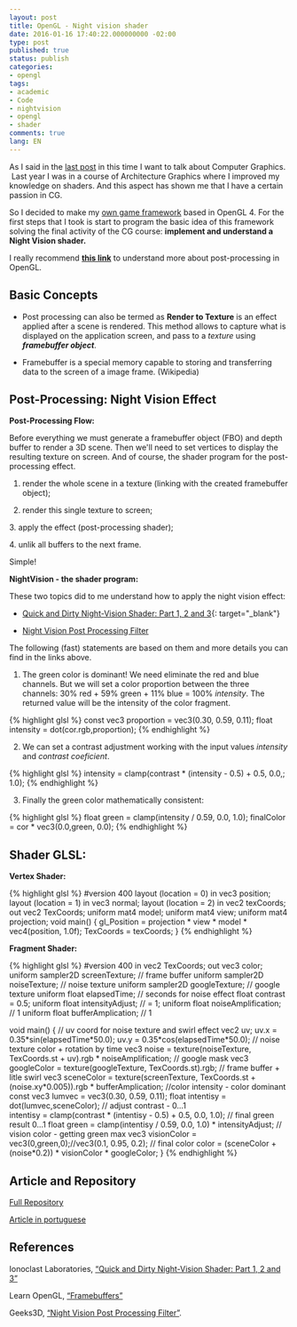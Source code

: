 ```yaml
---
layout: post
title: OpenGL - Night vision shader
date: 2016-01-16 17:40:22.000000000 -02:00
type: post
published: true
status: publish
categories:
- opengl
tags:
- academic
- Code
- nightvision
- opengl
- shader
comments: true
lang: EN
---
```


As I said in the <a href="https://tobiasbu.wordpress.com/2016/01/14/2015-year-in-review/" target="_blank">last post</a> in this time I want to talk about Computer Graphics.  Last year I was in a course of Architecture Graphics where I improved my knowledge on shaders. And this aspect has shown me that I have a certain passion in CG.

So I decided to make my <a href="https://tobiasbu.wordpress.com/2015/11/13/tobigl-announcing-a-framework-for-games/" target="_blank">own game framework</a> based in OpenGL 4. For the first steps that I took is start to program the basic idea of this framework solving the final activity of the CG course: **implement and understand a Night Vision shader.**

I really recommend __<a href="http://www.learnopengl.com/#!Advanced-OpenGL/Framebuffers" target="_blank">this link</a>__ to understand more about post-processing in OpenGL.

## Basic Concepts

- Post processing can also be termed as **Render to Texture** is an effect applied after a scene is rendered. This method allows to capture what is displayed on the application screen, and pass to a _texture_ using _**framebuffer object**_.

- Framebuffer is a special memory capable to storing and transferring data to the screen of a image frame. (Wikipedia)

## Post-Processing: Night Vision Effect

**Post-Processing Flow:**

Before everything we must generate a framebuffer object (FBO) and depth buffer to render a 3D scene. Then we'll need to set vertices to display the resulting texture on screen. And of course, the shader program for the post-processing effect.

1. render the whole scene in a texture (linking with the created framebuffer object);

2. render this single texture to screen;

3. apply the effect (post-processing shader);

4. unlik all buffers to the next frame.

Simple!

**NightVision - the shader program:**

These two topics did to me understand how to apply the night vision effect:

- [Quick and Dirty Night-Vision Shader: Part 1, 2 and 3](http://blog.ionoclast.com/2014/04/quick-and-dirty-night-vision-shader-part-1/){: target="_blank"}

- [Night Vision Post Processing Filter](http://www.geeks3d.com/20091009/shader-library-night-vision-post-processingfilter-glsl/)

The following (fast) statements are based on them and more details you can find in the links above.

1. The green color is dominant! We need eliminate the red and blue channels. But we will set a color proportion between the three channels: 30% red + 59% green + 11% blue = 100% <em>intensity</em>. The returned value will be the intensity of the color fragment.

{% highlight glsl %}
const vec3 proportion = vec3(0.30, 0.59, 0.11);
float intensity = dot(cor.rgb,proportion);
{% endhighlight %}

2. We can set a contrast adjustment working with the input values _intensity_ and _contrast coeficient_.

{% highlight glsl %}
intensity = clamp(contrast * (intensity - 0.5) + 0.5, 0.0,; 1.0);
{% endhighlight %}

3. Finally the green color mathematically consistent:

{% highlight glsl %}
float green = clamp(intensity / 0.59, 0.0, 1.0);
finalColor = cor * vec3(0.0,green, 0.0);
{% endhighlight %}

## Shader GLSL:

**Vertex Shader:**

{% highlight glsl %}
#version 400
layout (location = 0) in vec3 position;
layout (location = 1) in vec3 normal;
layout (location = 2) in vec2 texCoords;
out vec2 TexCoords;
uniform mat4 model;
uniform mat4 view;
uniform mat4 projection;
void main()
{
gl_Position = projection * view * model * vec4(position, 1.0f);
TexCoords = texCoords;
}
{% endhighlight %}

**Fragment Shader:**

{% highlight glsl %}
#version 400
in vec2 TexCoords;
out vec3 color;
uniform sampler2D screenTexture; // frame buffer
uniform sampler2D noiseTexture; // noise texture
uniform sampler2D googleTexture; // google texture
uniform float elapsedTime; // seconds for noise effect
float contrast = 0.5;
uniform float intensityAdjust; // = 1;
uniform float noiseAmplification; // 1
uniform float bufferAmplication; // 1
<p>void main()
{
// uv coord for noise texture and swirl effect
vec2 uv;
uv.x = 0.35*sin(elapsedTime*50.0);
uv.y = 0.35*cos(elapsedTime*50.0);
// noise texture color + rotation by time
vec3 noise = texture(noiseTexture, TexCoords.st + uv).rgb * noiseAmplification;
// google mask
vec3 googleColor = texture(googleTexture, TexCoords.st).rgb;
// frame buffer + litle swirl
vec3 sceneColor = texture(screenTexture,
  TexCoords.st + (noise.xy*0.005)).rgb * bufferAmplication;
//color intensity - color dominant
const vec3 lumvec = vec3(0.30, 0.59, 0.11);
float intentisy = dot(lumvec,sceneColor);
// adjust contrast - 0...1<br />
intentisy = clamp(contrast * (intentisy - 0.5) + 0.5, 0.0, 1.0);
// final green result 0...1
float green = clamp(intentisy / 0.59, 0.0, 1.0) * intensityAdjust;
// vision color - getting green max
vec3 visionColor = vec3(0,green,0);//vec3(0.1, 0.95, 0.2);
// final color
color = (sceneColor + (noise*0.2)) * visionColor * googleColor;
}
{% endhighlight %}

## Article and Repository

[Full Repository](https://bitbucket.org/ulrichBR/archgfx)

[Article in portuguese](https://drive.google.com/open?id=0B0spb4kkmET9Q3ZrTUhjMWo3MnM")

## References

Ionoclast Laboratories, [“Quick and Dirty Night-Vision Shader: Part 1, 2 and 3”](http://blog.ionoclast.com/2014/04/quick-and-dirty-night-vision-shader-part-1/)

Learn OpenGL, [“Framebuffers”](http://www.learnopengl.com/#!Advanced-OpenGL/Framebuffers)

Geeks3D, [“Night Vision Post Processing Filter”](http://www.geeks3d.com/20091009/shader-library-night-vision-post-processingfilter-glsl/).
